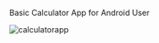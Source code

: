 Basic Calculator App for Android User

![calculatorapp](https://github.com/user-attachments/assets/6710e1d9-91f2-4399-99fe-89bca8b8fc9a)
